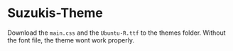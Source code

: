 # Suzukis-Theme

Download the `main.css` and the `Ubuntu-R.ttf` to the themes folder. Without the font file, the theme wont work properly.